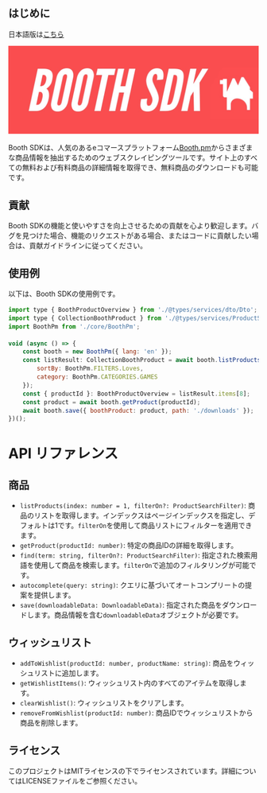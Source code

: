 ## はじめに

<p>日本語版は<a href="[readme.md](http://readme.md/)">こちら</a></p>

<img src="banner.jpg">

Booth SDKは、人気のあるeコマースプラットフォーム<a href="[https://booth.pm](https://booth.pm/)">Booth.pm</a>からさまざまな商品情報を抽出するためのウェブスクレイピングツールです。サイト上のすべての無料および有料商品の詳細情報を取得でき、無料商品のダウンロードも可能です。

## 貢献

Booth SDKの機能と使いやすさを向上させるための貢献を心より歓迎します。バグを見つけた場合、機能のリクエストがある場合、またはコードに貢献したい場合は、貢献ガイドラインに従ってください。

## 使用例

以下は、Booth SDKの使用例です。

```jsx
import type { BoothProductOverview } from './@types/services/dto/Dto';
import type { CollectionBoothProduct } from './@types/services/ProductService';
import BoothPm from './core/BoothPm';

void (async () => {
    const booth = new BoothPm({ lang: 'en' });
    const listResult: CollectionBoothProduct = await booth.listProducts(0, {
        sortBy: BoothPm.FILTERS.Loves,
        category: BoothPm.CATEGORIES.GAMES
    });
    const { productId }: BoothProductOverview = listResult.items[8];
    const product = await booth.getProduct(productId);
    await booth.save({ boothProduct: product, path: './downloads' });
})();

```

# API リファレンス

## 商品

- `listProducts(index: number = 1, filterOn?: ProductSearchFilter)`: 商品のリストを取得します。インデックスはページインデックスを指定し、デフォルトは1です。`filterOn`を使用して商品リストにフィルターを適用できます。
- `getProduct(productId: number)`: 特定の商品IDの詳細を取得します。
- `find(term: string, filterOn?: ProductSearchFilter)`: 指定された検索用語を使用して商品を検索します。`filterOn`で追加のフィルタリングが可能です。
- `autocomplete(query: string)`: クエリに基づいてオートコンプリートの提案を提供します。
- `save(downloadableData: DownloadableData)`: 指定された商品をダウンロードします。商品情報を含む`downloadableData`オブジェクトが必要です。

## ウィッシュリスト

- `addToWishlist(productId: number, productName: string)`: 商品をウィッシュリストに追加します。
- `getWishlistItems()`: ウィッシュリスト内のすべてのアイテムを取得します。
- `clearWishlist()`: ウィッシュリストをクリアします。
- `removeFromWishlist(productId: number)`: 商品IDでウィッシュリストから商品を削除します。

## ライセンス

このプロジェクトはMITライセンスの下でライセンスされています。詳細についてはLICENSEファイルをご参照ください。